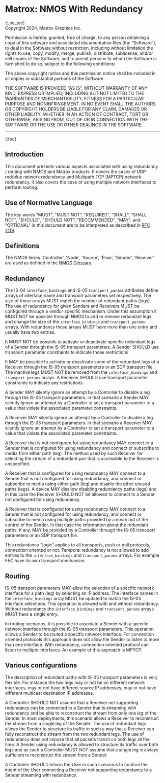 # Matrox: NMOS With Redundancy
{:.no_toc}  
Copyright 2024, Matrox Graphics Inc.

Permission is hereby granted, free of charge, to any person obtaining a copy of this software and associated documentation files (the “Software”), to deal in the Software without restriction, including without limitation the rights to use, copy, modify, merge, publish, distribute, sublicense, and/or sell copies of the Software, and to permit persons to whom the Software is furnished to do so, subject to the following conditions:

The above copyright notice and this permission notice shall be included in all copies or substantial portions of the Software.

THE SOFTWARE IS PROVIDED “AS IS”, WITHOUT WARRANTY OF ANY KIND, EXPRESS OR IMPLIED, INCLUDING BUT NOT LIMITED TO THE WARRANTIES OF MERCHANTABILITY, FITNESS FOR A PARTICULAR PURPOSE AND NONINFRINGEMENT. IN NO EVENT SHALL THE AUTHORS OR COPYRIGHT HOLDERS BE LIABLE FOR ANY CLAIM, DAMAGES OR OTHER LIABILITY, WHETHER IN AN ACTION OF CONTRACT, TORT OR OTHERWISE, ARISING FROM, OUT OF OR IN CONNECTION WITH THE SOFTWARE OR THE USE OR OTHER DEALINGS IN THE SOFTWARE.
  
---
  
{:toc}

## Introduction

This document presents various aspects associated with using redundancy / routing with NMOS and Matrox products. It covers the cases of UDP red/blue network redundancy and Multipath TCP  (MPTCP) network redundancy. It also covers the case of using multiple network interfaces to perform routing.

## Use of Normative Language

The key words "MUST", "MUST NOT", "REQUIRED", "SHALL", "SHALL NOT", "SHOULD", "SHOULD NOT", "RECOMMENDED", "MAY", and "OPTIONAL" in this document are to be interpreted as described in [RFC 2119][RFC-2119].

## Definitions

The NMOS terms 'Controller', 'Node', 'Source', 'Flow', 'Sender', 'Receiver' are used as defined in the [NMOS Glossary](https://specs.amwa.tv/nmos/main/docs/Glossary.html).

## Redundancy

The IS-04 `interface_bindings` and IS-05 `transport_params` attributes define arrays of interface name and transport parameters set respectively. The size of those arrays MUST match the number of redundant paths (legs). The use of redundancy for given Senders and Receivers MUST be configured through a vendor specific mechanism. Under this assumption it MUST NOT be possible through NMOS to add or remove redundant legs and change the size of the `interface_bindings` and `transport_params` arrays.  With redundancy those arrays MUST have more than one entry and usually have two entries.

It MUST NOT be possible to activate or deactivate specific redundant legs of a Sender through the IS-05 transport parameters. A Sender SHOULD use transport parameter constraints to indicate those restrictions.

It MAY be possible to activate or deactivate some of the redundant legs of a Receiver through the IS-05 transport parameters or an SDP transport file. The inactive legs MUST NOT be removed from the `interface_bindings` and `transport_params` arrays. A Receiver SHOULD use transport parameter constraints to indicate any restrictions.

A Sender MAY silently ignore an attempt by a Controller to disable a leg through the IS-05 transport parameters. In that scenario a Sender MAY silently ignore an attempt by a Controller to set a transport parameter to a value that violate the associated parameter constraints.

A Receiver MAY silently ignore an attempt by a Controller to disable a leg through the IS-05 transport parameters. In that scenario a Receiver MAY silently ignore an attempt by a Controller to set a transport parameter to a value that violate the associated parameter constraints.

A Receiver that is not configured for using redundancy MAY connect to a Sender that is configured for using redundancy and connect or subscribe to media from either path (leg). The method used by such Receiver for selecting the stream of a redundant pair that is accessible to the Receiver is unspecified.

A Receiver that is configured for using redundancy MAY connect to a Sender that is not configured for using redundancy, and connect or subscribe to media using either path (leg) and disable the other unused paths (legs). A device MAY disallow disabling redundancy paths (legs) and in this case the Receiver SHOULD NOT be allowed to connect to a Sender not configured for using redundancy.

A Receiver that is configured for using redundancy MAY connect to a Sender that is not configured for using redundancy, and connect or subscribe to media using multiple paths provided by a mean out of the control of the Sender. In that case the information about the redundant paths, if any, MAY be provided by a Controller through the IS-05 transport parameters or an SDP transport file.

This redundancy "logic" applies to all transports, push or pull protocols, connection oriented or not. Temporal redundancy is not allowed to add entries to the `interface_bindings` and `transport_params` arrays. For example FEC have its own transport mechanism.

## Routing

IS-05 transport parameters MAY allow the selection of a specific network interface for a path (leg) by selecting an IP address. The interface names in the `interface_bindings` array MUST be updated to match the IS-05 interface selections. This operation is allowed with and without redundancy. Without redundancy the `interface_bindings` and `transport_params` arrays MUST have a single entry.

In routing scenarios, it is possible to associate a Sender with a specific network interface through the IS-05 transport parameters. This operation allows a Sender to be routed a specific network interface. For connection oriented protocols this approach does not allow the Sender to listen to more than one interface. With redundancy, connection oriented protocol can listen to multiple interfaces. An example of this approach is MPTCP.

## Various configurations

The description of redundant paths with IS-05 transport parameters is very flexible. For instance the two legs may or not be on different network interfaces, may or not have  different source IP addresses, may or not have different multicast destination IP addresses.

A Controller SHOULD NOT assume that a Receiver not supporting redundancy can be connected to a Sender that is streaming with redundancy and be able to reconstruct the stream from only one leg of the Sender. In most deployments, this scenario allows a Receiver to reconstruct the stream from a single leg of the Sender. The use of redundant legs allows the Sender to structure its traffic in such a way that a Receiver can fully reconstruct the stream from the two redundant legs. The use of redundancy does not impose that all packets transit on both legs all the time. A Sender using redundancy is allowed to structure its traffic over both legs and as such a Controller MUST NOT assume that a single leg is always sufficient to reconstruct the stream from a Sender.

A Controller SHOULD inform the User in such scenarios to confirm the intent of the User connecting a Receiver not supporting redundancy to a Sender streaming with redundancy.



[RFC-2119]: https://tools.ietf.org/html/rfc2119 "Key words for use in RFCs"
[IS-04]: https://specs.amwa.tv/is-04/ "AMWA IS-04 NMOS Discovery and Registration Specification"
[IS-05]: https://specs.amwa.tv/is-05/ "AMWA IS-05 NMOS Device Connection Management Specification"
[NMOS Parameter Registers]: https://specs.amwa.tv/nmos-parameter-registers/ "Common parameter values for AMWA NMOS Specifications"
